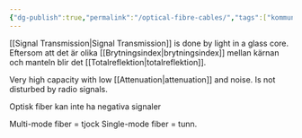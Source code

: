 ```yaml
---
{"dg-publish":true,"permalink":"/optical-fibre-cables/","tags":["kommunikationssystem"]}
---
```


[[Signal Transmission\|Signal Transmission]] is done by light in a glass core. Eftersom att det är olika [[Brytningsindex\|brytningsindex]] mellan kärnan och manteln blir det [[Totalreflektion\|totalreflektion]]. 

Very high capacity with low [[Attenuation\|attenuation]] and noise. Is not disturbed by radio signals.

Optisk fiber kan inte ha negativa signaler

Multi-mode fiber = tjock
Single-mode fiber = tunn.